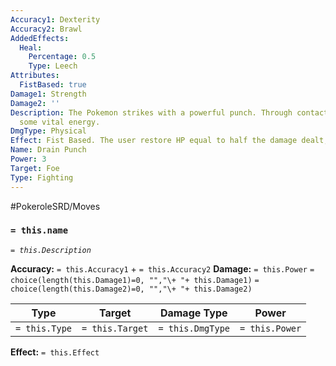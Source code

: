 ```yaml
---
Accuracy1: Dexterity
Accuracy2: Brawl
AddedEffects:
  Heal:
    Percentage: 0.5
    Type: Leech
Attributes:
  FistBased: true
Damage1: Strength
Damage2: ''
Description: The Pokemon strikes with a powerful punch. Through contact, it absorbs
  some vital energy.
DmgType: Physical
Effect: Fist Based. The user restore HP equal to half the damage dealt, rounded down.
Name: Drain Punch
Power: 3
Target: Foe
Type: Fighting
---
```


#PokeroleSRD/Moves

### `= this.name` 
*`= this.Description`*

**Accuracy:** `= this.Accuracy1` + `= this.Accuracy2`
**Damage:** `= this.Power` `= choice(length(this.Damage1)=0, "","\+ "+ this.Damage1)` `= choice(length(this.Damage2)=0, "","\+ "+ this.Damage2)`

| Type          | Target          | Damage Type          | Power          |
| ------------- | --------------- | ---------------- | -------------- |
| `= this.Type` | `= this.Target` | `= this.DmgType` | `= this.Power` | 

**Effect:** `= this.Effect`